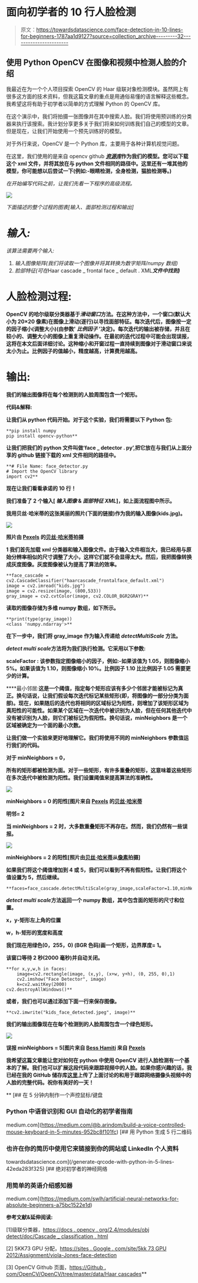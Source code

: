 # 面向初学者的 10 行人脸检测

> 原文：<https://towardsdatascience.com/face-detection-in-10-lines-for-beginners-1787aa1d9127?source=collection_archive---------32----------------------->

## 使用 Python OpenCV 在图像和视频中检测人脸的介绍

我最近在为一个个人项目探索 OpenCV 的 Haar 级联对象检测模块。虽然网上有很多这方面的技术资料，但我这篇文章的重点是用通俗易懂的语言解释这些概念。我希望这将有助于初学者以简单的方式理解 Python 的 OpenCV 库。

在这个演示中，我们将拍摄一张图像并在其中搜索人脸。我们将使用预训练的分类器来执行该搜索。我计划分享更多关于我们将来如何训练我们自己的模型的文章。但是现在，让我们开始使用一个预先训练好的模型。

对于外行来说，OpenCV 是一个 Python 库，主要用于各种计算机视觉问题。

在这里，我们使用的是来自 opencv github [***资源库***](https://github.com/opencv/opencv/tree/master/data/haarcascades)****作为我们的模型。您可以下载这个 xml 文件，并将其放在与 python 文件相同的路径中。这里还有一堆其他的模型，你可能想以后尝试一下(例如:-眼睛检测，全身检测，猫脸检测等。)****

*在开始编写代码之前，让我们先看一下程序的高级流程。*

*![](img/c346450d0700bb5fe234d173526e3629.png)*

*下面描述的整个过程的图表[输入、面部检测过程和输出]*

# *输入:*

*该算法需要两个输入:*

1.  *输入图像矩阵(我们将读取一个图像并将其转换为数字矩阵/numpy 数组)*
2.  *脸部特征(可在*Haar cascade _ frontal face _ default . XML***文件中找到)***

# **人脸检测过程:**

**OpenCV 的哈尔级联分类器基于*滑动窗口*方法。在这种方法中，一个窗口(默认大小为 20×20 像素)在图像上滑动(逐行)以寻找面部特征。每次迭代后，图像按一定的因子缩小(调整大小)(由参数' ***比例因子*** '决定)。每次迭代的输出被存储，并且在较小的、调整大小的图像上重复滑动操作。在最初的迭代过程中可能会出现误报，这将在本文后面详细讨论。这种缩小和开窗过程一直持续到图像对于滑动窗口来说太小为止。比例因子的值越小，精度越高，计算费用越高。**

# **输出:**

**我们的输出图像将在每个检测到的人脸周围包含一个矩形。**

****代码&解释:****

**让我们从 python 代码开始。对于这个实验，我们将需要以下 Python 包:**

```
**pip install numpy
pip install opencv-python**
```

**让我们把我们的 python 文件叫做‘face _ detector . py’,**把它放在与我们从上面分享的 github 链接下载的 xml 文件**相同的路径中。**

```
**# File Name: face_detector.py
# Import the OpenCV library
import cv2**
```

**现在让我们看看承诺的 10 行！**

**我们准备了 2 个输入[ *输入图像* & *面部特征 XML*]，如上面流程图中所示。**

**我用贝丝·哈米蒂的这张美丽的照片(下面的链接)作为我的输入图像(kids.jpg)。**

**![](img/2cc260b43f3dea74e9ce7eb2d0bd3c35.png)**

**照片由 [Pexels](https://www.pexels.com/photo/people-girl-design-happy-35188/?utm_content=attributionCopyText&utm_medium=referral&utm_source=pexels) 的[贝丝·哈米蒂](https://www.pexels.com/@bess-hamiti-83687?utm_content=attributionCopyText&utm_medium=referral&utm_source=pexels)拍摄**

**1 我们首先加载 xml 分类器和输入图像文件。由于输入文件相当大，我已经用与原始分辨率相似的尺寸调整了大小，这样它们就不会显得太大。然后，我把图像转换成灰度图像。灰度图像被认为提高了算法的效率。**

```
**face_cascade = cv2.CascadeClassifier("haarcascade_frontalface_default.xml")
image = cv2.imread("kids.jpg")
image = cv2.resize(image, (800,533))
gray_image = cv2.cvtColor(image, cv2.COLOR_BGR2GRAY)**
```

**读取的图像存储为多维 numpy 数组，如下所示。**

```
**print(type(gray_image))
<class 'numpy.ndarray'>**
```

**在下一步中，我们将 gray_image 作为输入传递给 *detectMultiScale* 方法。**

*****detect multi scale***方法将为我们执行检测。它采用以下参数:**

****scaleFactor :** 该参数指定图像缩小的因子，例如:-如果该值为 1.05，则图像缩小 5%。如果该值为 1.10，则图像缩小 10%。比例因子 1.10 比比例因子 1.05 需要更少的计算。**

****最小邻居:**这是一个阈值，指定每个矩形应该有多少个邻居才能被标记为真正。换句话说，让我们假设每次迭代标记某些矩形(即，将图像的一部分分类为面部)。现在，如果随后的迭代也将相同的区域标记为阳性，则增加了该矩形区域为真阳性的可能性。如果某个区域在一次迭代中被识别为人脸，但在任何其他迭代中没有被识别为人脸，则它们被标记为假阳性。换句话说，minNeighbors 是一个区域被确定为一个面的最小次数。**

**让我们做一个实验来更好地理解它。我们将使用不同的 minNeighbors 参数值运行我们的代码。**

**对于 **minNeighbors = 0，****

**所有的矩形都被检测为面。对于一些矩形，有许多重叠的矩形，这意味着这些矩形在多次迭代中被检测为阳性。我们设置阈值来提高算法的准确性。**

**![](img/7fad993c0591f4f3bd42f97335254a5d.png)**

**minNeighbors = 0 的阳性[图片来自 [Pexels](https://www.pexels.com/photo/people-girl-design-happy-35188/?utm_content=attributionCopyText&utm_medium=referral&utm_source=pexels) 的[贝丝·哈米蒂](https://www.pexels.com/@bess-hamiti-83687?utm_content=attributionCopyText&utm_medium=referral&utm_source=pexels)**

****明邻= 2****

**当 minNeighbors = 2 时，大多数重叠矩形不再存在。然而，我们仍然有一些误报。**

**![](img/b3ed0f158aaf74c45dc868c84202bc2b.png)**

**minNeighbors = 2 的阳性[照片由[贝丝·哈米蒂](https://www.pexels.com/@bess-hamiti-83687?utm_content=attributionCopyText&utm_medium=referral&utm_source=pexels)从[像素](https://www.pexels.com/photo/people-girl-design-happy-35188/?utm_content=attributionCopyText&utm_medium=referral&utm_source=pexels)拍摄]**

**如果我们将这个阈值增加到 4 或 5，我们可以看到不再有假阳性。让我们将这个值设置为 5，然后继续。**

```
**faces=face_cascade.detectMultiScale(gray_image,scaleFactor=1.10,minNeighbors=5)**
```

*****detect multi scale***方法返回一个 numpy 数组，其中包含面的矩形的尺寸和位置。**

**x，y-矩形左上角的位置**

**w，h-矩形的宽度和高度**

**我们现在用绿色(0，255，0) (BGR 色码)画一个矩形，边界厚度= 1。**

**该窗口等待 2 秒(2000 毫秒)并自动关闭。**

```
**for x,y,w,h in faces:
    image=cv2.rectangle(image, (x,y), (x+w, y+h), (0, 255, 0),1)
    cv2.imshow("Face Detector", image)
    k=cv2.waitKey(2000)
cv2.destroyAllWindows()**
```

**或者，我们也可以通过添加下面一行来保存图像。**

```
**cv2.imwrite("kids_face_detected.jpeg", image)**
```

**我们的输出图像现在在每个检测到的人脸周围包含一个绿色矩形。**

**![](img/39f5eabf69355edae79f8b4556455d2f.png)**

**误报 minNeighbors = 5[图片来自 [Bess Hamiti](https://www.pexels.com/@bess-hamiti-83687?utm_content=attributionCopyText&utm_medium=referral&utm_source=pexels) 来自 [Pexels](https://www.pexels.com/photo/people-girl-design-happy-35188/?utm_content=attributionCopyText&utm_medium=referral&utm_source=pexels)**

**我希望这篇文章能让您对如何在 python 中使用 OpenCV 进行人脸检测有一个基本的了解。我们也可以扩展这段代码来跟踪视频中的人脸。如果你感兴趣的话，我已经在我的 GitHub 储存库[这里](https://github.com/arindomjit/Face_Detector)上传了上面讨论的和用于跟踪网络摄像头视频中的人脸的完整代码。祝你有美好的一天！**

**[](https://medium.com/@b.arindom/build-a-voice-controlled-mouse-keyboard-in-5-minutes-952bc8f101fc) [## 在 5 分钟内制作一个声控鼠标/键盘

### Python 中语音识别和 GUI 自动化的初学者指南

medium.com](https://medium.com/@b.arindom/build-a-voice-controlled-mouse-keyboard-in-5-minutes-952bc8f101fc) [](/generate-qrcode-with-python-in-5-lines-42eda283f325) [## 用 Python 生成 5 行二维码

### 也许在你的简历中使用它来链接到你的网站或 LinkedIn 个人资料

towardsdatascience.com](/generate-qrcode-with-python-in-5-lines-42eda283f325) [](https://medium.com/swlh/artificial-neural-networks-for-absolute-beginners-a75bc1522e1d) [## 绝对初学者的神经网络

### 用简单的英语介绍感知器

medium.com](https://medium.com/swlh/artificial-neural-networks-for-absolute-beginners-a75bc1522e1d) 

**参考文献&延伸阅读:**

[1]级联分类器，[https://docs . opencv . org/2.4/modules/obj detect/doc/Cascade _ classification . html](https://docs.opencv.org/2.4/modules/objdetect/doc/cascade_classification.html)

[2] 5KK73 GPU 分配，[https://sites . Google . com/site/5kk 73 GPU 2012/Assignment/viola-Jones-face-detection](https://sites.google.com/site/5kk73gpu2012/assignment/viola-jones-face-detection#TOC-Image-Pyramid)

[3] OpenCV Github 页面，[https://Github . com/OpenCV/OpenCV/tree/master/data/Haar cascades](https://github.com/opencv/opencv/tree/master/data/haarcascades)**